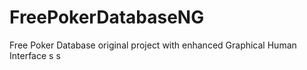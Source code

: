 # FreePokerDatabaseNG
Free Poker Database original project with enhanced Graphical Human Interface s
s